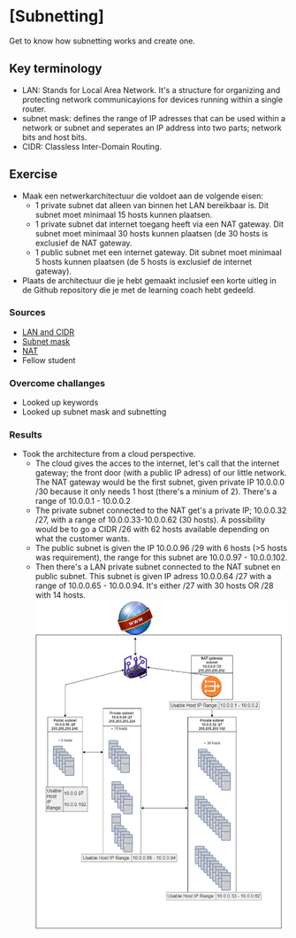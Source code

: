 # [Subnetting]
Get to know how subnetting works and create one. 

## Key terminology
- LAN: Stands for Local Area Network. It's a structure for organizing and protecting network communicayions for devices running within a single router. 
- subnet mask: defines the range of IP adresses that can be used within a network or subnet and seperates an IP address into two parts; network bits and host bits.
- CIDR: Classless Inter-Domain Routing. 

## Exercise
- Maak een netwerkarchitectuur die voldoet aan de volgende eisen:
  -  1 private subnet dat alleen van binnen het LAN bereikbaar is. Dit subnet moet minimaal 15 hosts kunnen plaatsen.
  - 1 private subnet dat internet toegang heeft via een NAT gateway. Dit subnet moet minimaal 30 hosts kunnen plaatsen (de 30 hosts is exclusief de NAT gateway.
  - 1 public subnet met een internet gateway. Dit subnet moet minimaal 5 hosts kunnen plaatsen (de 5 hosts is exclusief de internet gateway).
- Plaats de architectuur die je hebt gemaakt inclusief een korte uitleg in de Github repository die je met de learning coach hebt gedeeld.

### Sources
-   [LAN and CIDR](https://www.freecodecamp.org/news/what-is-a-lan-local-area-network-explained-in-plain-english/)
-   [Subnet mask](https://www.freecodecamp.org/news/subnet-mask-definition/)
-   [NAT](https://www.uturndata.com/2021/02/23/aws-quick-tips-internet-gateways-nat-gateways-and-nat-instances/#:~:text=A%20NAT%20Gateway%20is%20an,created%20in%20a%20public%20subnet.)
-   Fellow student
  

### Overcome challanges
- Looked up keywords
- Looked up subnet mask and subnetting

### Results
- Took the architecture from a cloud perspective. 
  - The cloud gives the acces to the internet, let's call that the internet gateway; the front door (with a public IP adress) of our little network. The NAT gateway would be the first subnet, given private IP 10.0.0.0 /30 because it only needs 1 host (there's a minium of 2). There's a range of 10.0.0.1 - 10.0.0.2
  - The private subnet connected to the NAT get's a private IP; 10.0.0.32 /27, with a range of 10.0.0.33-10.0.0.62 (30 hosts). A possibility would be to go a CIDR /26 with 62 hosts available depending on what the customer wants. 
  - The public subnet is given the IP 10.0.0.96 /29 with 6 hosts (>5 hosts was requirement), the range for this subnet are 10.0.0.97 - 10.0.0.102.
  - Then there's a LAN private subnet connected to the NAT subnet en public subnet. This subnet is given IP adress 10.0.0.64 /27 with a range of 10.0.0.65 - 10.0.0.94. It's either /27 with 30 hosts OR /28 with 14 hosts. 
![Architecture](../00_includes/NTW/NTW06_architecture.png)
